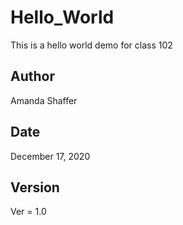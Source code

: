 # Hello_World

This is a hello world demo for class 102

## Author

Amanda Shaffer

## Date

December 17, 2020

## Version

Ver = 1.0
